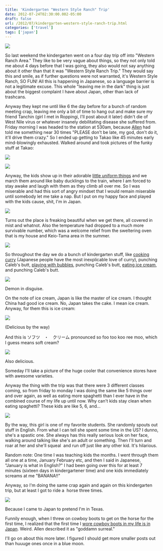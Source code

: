 ```yaml
---
title: 'Kindergarten "Western Style Ranch" Trip'
date: 2012-07-24T02:30:00.002-05:00
draft: false
url: /2012/07/kindergarten-western-style-ranch-trip.html
categories: ['travel']
tags: ['japan']
---
```


[![](http://1.bp.blogspot.com/-TsAX21mULKQ/UA5OEJ-4r4I/AAAAAAAAAVs/Q4L9cRlQ6GM/s640/IMG_2118.JPG)](http://1.bp.blogspot.com/-TsAX21mULKQ/UA5OEJ-4r4I/AAAAAAAAAVs/Q4L9cRlQ6GM/s1600/IMG_2118.JPG)



So last weekend the kindergarten went on a four day trip off into "Western Ranch Area." They like to be very vague about things, so they not only told me about 4 days before that I was going, they also would not say anything about it other than that it was "Western Style Ranch Trip." They would say this and smile, as if further questions were not warranted, it's Western Style Ranch, SO FUN! All this is happening in Japanese, so a language barrier is not a legitimate excuse. This whole "leaving me in the dark" thing is just about the biggest complaint I have about Japan, other than lack of trashcans.


Anyway they kept me until like 6 the day before for a bunch of random meeting crap, leaving me only a bit of time to hang out and make sure my friend Tanchin (girl I met in Roppingi, I'll post about it later) didn't die of West Nile virus or whatever insanely debilitating disease she suffered from. Friday morning I was headed to the station at 530am, because [Allen](http://www.flickr.com/photos/ablate/7628630418/in/photostream) had told me something near 30 times "PLEASE don't be late, my god, don't do it, it'll drive them crazy." So I ended up getting to Takao like 45 minutes early mind-blowingly exhausted. Walked around and took pictures of the funky stuff at Takao:


[![](http://3.bp.blogspot.com/-PzxejxEBPOc/UA5A_5hIWeI/AAAAAAAAAUY/mP6XIRIKZpE/s320/IMG_1884.JPG)](http://3.bp.blogspot.com/-PzxejxEBPOc/UA5A_5hIWeI/AAAAAAAAAUY/mP6XIRIKZpE/s1600/IMG_1884.JPG)

[![](http://1.bp.blogspot.com/-xQQyNynOUjI/UA5A9RJwfEI/AAAAAAAAAUQ/yhcjLWOVlG4/s320/IMG_1883.JPG)](http://1.bp.blogspot.com/-xQQyNynOUjI/UA5A9RJwfEI/AAAAAAAAAUQ/yhcjLWOVlG4/s1600/IMG_1883.JPG)
















Anyway, the kids show up in their adorable [little uniform things](http://www.flickr.com/photos/ablate/7628791850/in/photostream) and we march them around like baby ducklings to the train, where I am forced to stay awake and laugh with them as they climb all over me. So I was miserable and had this sort of angry mindset that I would remain miserable until somebody let me take a nap. But I put on my happy face and played with the kids cause, shit, I'm in Japan.


[![](http://4.bp.blogspot.com/-iUB6Wll72I8/UA5FmRUW45I/AAAAAAAAAUw/2zlORcWb7f0/s400/IMG_1892.JPG)](http://4.bp.blogspot.com/-iUB6Wll72I8/UA5FmRUW45I/AAAAAAAAAUw/2zlORcWb7f0/s1600/IMG_1892.JPG)



Turns out the place is freaking beautiful when we get there, all covered in mist and whatnot. Also the temperature had dropped to a much more survivable number, which was a welcome relief from the sweltering oven that is my house and Keio-Tama area in the summer.


[![](http://1.bp.blogspot.com/-nCaIAKTrNHQ/UA5EgW9kA3I/AAAAAAAAAUk/7DE1_LeF_XI/s400/IMG_1919.JPG)](http://1.bp.blogspot.com/-nCaIAKTrNHQ/UA5EgW9kA3I/AAAAAAAAAUk/7DE1_LeF_XI/s1600/IMG_1919.JPG)



So throughout the day we do a bunch of kindergarten stuff, like [cooking curry](http://www.flickr.com/photos/ablate/7628739110/in/photostream) (Japanese people have the most inexplicable love of curry), punching Caleb's butt, [playing with bubbles](http://www.flickr.com/photos/ablate/7629404244/in/photostream), punching Caleb's butt, [eating ice cream](http://www.flickr.com/photos/ablate/7628733492/in/photostream), and punching Caleb's butt.


[![](http://2.bp.blogspot.com/-sTakqpQu_LU/UA5GbCmYXCI/AAAAAAAAAU8/xC7x3x7EF9Q/s400/IMG_1947.JPG)](http://2.bp.blogspot.com/-sTakqpQu_LU/UA5GbCmYXCI/AAAAAAAAAU8/xC7x3x7EF9Q/s1600/IMG_1947.JPG)

Demon in disguise. 


On the note of ice cream, Japan is like the master of ice cream. I thought China had good ice cream. No, Japan takes the cake. I mean ice cream. Anyway, for them this is ice cream:


[![](http://3.bp.blogspot.com/-Zp2rXDAVpQo/UA5Ime4JTdI/AAAAAAAAAVE/E84AHqrOrqY/s400/IMG_2138.JPG)](http://3.bp.blogspot.com/-Zp2rXDAVpQo/UA5Ime4JTdI/AAAAAAAAAVE/E84AHqrOrqY/s1600/IMG_2138.JPG)

(Delicious by the way)

And this is ソフツ　・　クリーム pronounced so foo too koo ree moo, which I guess means soft cream?


[![](http://4.bp.blogspot.com/-LzDdMGStEio/UA5JQh0ADAI/AAAAAAAAAVM/o_cpuqMsslY/s400/IMG_1941.JPG)](http://4.bp.blogspot.com/-LzDdMGStEio/UA5JQh0ADAI/AAAAAAAAAVM/o_cpuqMsslY/s1600/IMG_1941.JPG)

Also delicious.

Someday I'll take a picture of the huge cooler that convenience stores have with awesome varieties.

Anyway the thing with the trip was that there were 3 different classes coming, so from friday to monday I was doing the same like 5 things over and over again, as well as eating more spaghetti than I ever have in the combined course of my life up until now. Why can't kids stay clean when eating spaghetti? These kids are like 5, 6, and...


[![](http://1.bp.blogspot.com/-jAg0crECrr8/UA5J1msuBkI/AAAAAAAAAVU/TA45-cWUg0c/s400/IMG_2154.JPG)](http://1.bp.blogspot.com/-jAg0crECrr8/UA5J1msuBkI/AAAAAAAAAVU/TA45-cWUg0c/s1600/IMG_2154.JPG)



By the way, this girl is one of my favorite students. She randomly spouts out stuff in English. From what I can tell she spent some time in the US? I dunno, she's a spastic one. She always has this really serious look on her face, walking around talking like she's an adult or something. Then I'll turn and roar at her and she'll squeal  and run off just like any other kid. It's hilarious.

Random note: One time I was teaching kids the months. I went through them all one at a time, January February etc, and then I said in Japanese, "January is what in English?" I had been going over this for at least 7 minutes (sixteen days in kindergartener time) and one kids immediately screams at me "BANANA!!"


Anyway, so I'm doing the same crap again and again on this kindergarten trip, but at least I got to ride a  horse three times.


[![](http://2.bp.blogspot.com/-r1XNXTsv7Z0/UA5KyPJTTkI/AAAAAAAAAVg/5nmdDlI8x8Y/s400/IMG_2101.JPG)](http://2.bp.blogspot.com/-r1XNXTsv7Z0/UA5KyPJTTkI/AAAAAAAAAVg/5nmdDlI8x8Y/s1600/IMG_2101.JPG)

Because I came to Japan to pretend I'm in Texas.

Funnily enough, when I threw on cowboy boots to get on the horse for the first time, I realized that the first time I [wore cowboy boots in my life is in Japan](http://www.flickr.com/photos/ablate/7635344574/). Weird. Allen described it as "goddamn surreal."

I'll go on about this more later. I figured I should get more smaller posts out than huuuge ones once in a blue moon.
